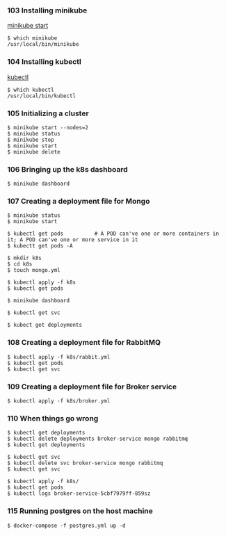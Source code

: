### 103 Installing minikube

[minikube start](https://minikube.sigs.k8s.io/docs/start/)

```
$ which minikube
/usr/local/bin/minikube
```
### 104 Installing kubectl

[kubectl](https://kubernetes.io/docs/tasks/tools/)

```
$ which kubectl
/usr/local/bin/kubectl

```

### 105 Initializing a cluster

```
$ minikube start --nodes=2
$ minikube status
$ minikube stop
$ minikube start
$ minikube delete
```

### 106 Bringing up the k8s dashboard

```
$ minikube dashboard
```

### 107 Creating a deployment file for Mongo

```
$ minikube status
$ minikube start
```

```
$ kubectl get pods          # A POD can've one or more containers in it; A POD can've one or more service in it
$ kubectt get pods -A
```

```
$ mkdir k8s
$ cd k8s
$ touch mongo.yml

$ kubectl apply -f k8s
$ kubectl get pods

$ minikube dashboard

$ kubectl get svc

$ kubect get deployments
```

### 108 Creating a deployment file for RabbitMQ

```
$ kubectl apply -f k8s/rabbit.yml
$ kubectl get pods
$ kubectl get svc
```

### 109 Creating a deployment file for Broker service

```
$ kubectl apply -f k8s/broker.yml
```

### 110 When things go wrong

```
$ kubectl get deployments
$ kubectl delete deployments broker-service mongo rabbitmq
$ kubectl get deployments
```

```
$ kubectl get svc
$ kubectl delete svc broker-service mongo rabbitmq
$ kubectl get svc
```

```
$ kubectl apply -f k8s/
$ kubectl get pods
$ kubectl logs broker-service-5cbf7979ff-859sz
```

### 115 Running postgres on the host machine

```
$ docker-compose -f postgres.yml up -d
```
